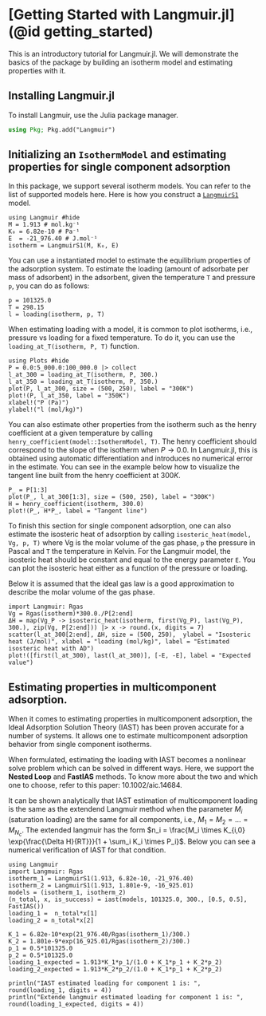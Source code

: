 # [Getting Started with Langmuir.jl](@id getting_started)

This is an introductory tutorial for Langmuir.jl. We will demonstrate the basics of the package by building an isotherm model and estimating properties with it.


## Installing Langmuir.jl 

To install Langmuir, use the Julia package manager.

```julia
using Pkg; Pkg.add("Langmuir")
```

## Initializing an `IsothermModel` and estimating properties for single component adsorption

In this package, we support several isotherm models. You can refer to the list of supported models here. Here is how you construct a [`LangmuirS1`](@ref) model.

```@example lang1
using Langmuir #hide
M = 1.913 # mol.kg⁻¹
K₀ = 6.82e-10 # Pa⁻¹
E  = -21_976.40 # J.mol⁻¹
isotherm = LangmuirS1(M, K₀, E)
```

You can use a instantiated model to estimate the equilibrium properties of the adsorption system. To estimate the loading (amount of adsorbate per mass of adsorbent) in the adsorbent, given the temperature `T` and pressure `p`, you can do as follows:
 
```@example lang1
p = 101325.0
T = 298.15
l = loading(isotherm, p, T)
```

When estimating loading with a model, it is common to plot isotherms, i.e., pressure vs loading for a fixed temperature. To do it, you can use the `loading_at_T(isotherm, P, T)` function.

```@example lang1
using Plots #hide
P = 0.0:5_000.0:100_000.0 |> collect
l_at_300 = loading_at_T(isotherm, P, 300.)
l_at_350 = loading_at_T(isotherm, P, 350.)
plot(P, l_at_300, size = (500, 250), label = "300K")
plot!(P, l_at_350, label = "350K")
xlabel!("P (Pa)")
ylabel!("l (mol/kg)")
```

You can also estimate other properties from the isotherm such as the henry coefficient at a given temperature by calling `henry_coefficient(model::IsothermModel, T)`. The henry coefficient should correspond to the slope of the isotherm when $P \rightarrow 0.0$. In Langmuir.jl, this is obtained using automatic differentiation and introduces no numerical error in the estimate. You can see in the example below how to visualize the tangent line built from the henry coefficient at $300K$.

```@example lang1
P_ = P[1:3]
plot(P_, l_at_300[1:3], size = (500, 250), label = "300K") 
H = henry_coefficient(isotherm, 300.0)
plot!(P_, H*P_, label = "Tangent line")
```

To finish this section for single component adsorption, one can also estimate the isosteric heat of adsorption by calling `isosteric_heat(model, Vg, p, T)` where Vg is the molar volume of the gas phase, `p` the pressure in Pascal and `T` the temperature in Kelvin. For the Langmuir model, the isosteric heat should be constant and equal to the energy parameter `E`. You can plot the isosteric heat either as a function of the pressure or loading.

Below it is assumed that the ideal gas law is a good approximation to describe the molar volume of the gas phase.

```@example lang1
import Langmuir: Rgas
Vg = Rgas(isotherm)*300.0./P[2:end]
ΔH = map(Vg_P -> isosteric_heat(isotherm, first(Vg_P), last(Vg_P), 300.), zip(Vg, P[2:end])) |> x -> round.(x, digits = 7)
scatter(l_at_300[2:end], ΔH, size = (500, 250),  ylabel = "Isosteric heat (J/mol)", xlabel = "loading (mol/kg)", label = "Estimated isosteric heat with AD")
plot!([first(l_at_300), last(l_at_300)], [-E, -E], label = "Expected value") 
```

## Estimating properties in multicomponent adsorption.

When it comes to estimating properties in multicomponent adsorption, the Ideal Adsorption Solution Theory (IAST) has been proven accurate for a number of systems. It allows one to estimate multicomponent adsorption behavior from single component isotherms.

When formulated, estimating the loading with IAST becomes a nonlinear solve problem which can be solved in different ways. Here, we support the **Nested Loop** and **FastIAS** methods. To know more about the two and which one to choose, refer to this paper: 10.1002/aic.14684.

It can be shown analytically that IAST estimation of multicomponent loading is the same as the extendend Langmuir method when the parameter $M_i$ (saturation loading) are the same for all components, i.e., $M_1 = M_2 = ... = M_{N_c}$. The extended langmuir has the form $n_i = \frac{M_i \times K_{i,0} \exp{\frac{\Delta H}{RT}}}{1 + \sum_i K_i \times P_i}$. Below you can see a numerical verification of IAST for that condition.

```@example multi1
using Langmuir
import Langmuir: Rgas
isotherm_1 = LangmuirS1(1.913, 6.82e-10, -21_976.40)
isotherm_2 = LangmuirS1(1.913, 1.801e-9, -16_925.01)
models = (isotherm_1, isotherm_2)
(n_total, x, is_success) = iast(models, 101325.0, 300., [0.5, 0.5], FastIAS())
loading_1 =  n_total*x[1]
loading_2 = n_total*x[2]

K_1 = 6.82e-10*exp(21_976.40/Rgas(isotherm_1)/300.)
K_2 = 1.801e-9*exp(16_925.01/Rgas(isotherm_2)/300.)
p_1 = 0.5*101325.0
p_2 = 0.5*101325.0
loading_1_expected = 1.913*K_1*p_1/(1.0 + K_1*p_1 + K_2*p_2)
loading_2_expected = 1.913*K_2*p_2/(1.0 + K_1*p_1 + K_2*p_2)

println("IAST estimated loading for component 1 is: ", round(loading_1, digits = 4))
println("Extende langmuir estimated loading for component 1 is: ", round(loading_1_expected, digits = 4))
```
